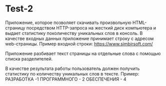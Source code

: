# Test-2
Приложение, которое позволяет скачивать произвольную HTML-страницу посредством HTTP-запроса на жесткий диск компьютера и выдает статистику поколичеству уникальных слов в консоль.
В качестве входных данных приложение принимает строку с адресом web-страницы. Пример входной строки: https://www.simbirsoft.com/


Приложение разбивает текст страницы на отдельные слова с помощью
списка разделителей.







В качестве результата работы пользователь должен получить статистику по
количеству уникальных слов в тексте. Пример:
РАЗРАБОТКА -1
ПРОГРАММНОГО - 2
ОБЕСПЕЧЕНИЯ - 4
